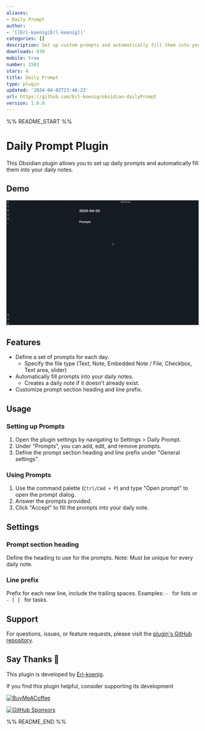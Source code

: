 ```yaml
---
aliases:
- Daily Prompt
author:
- '[[Erl-koenig|Erl-koenig]]'
categories: []
description: Set up custom prompts and automatically fill them into your daily notes
downloads: 839
mobile: true
number: 1582
stars: 4
title: Daily Prompt
type: plugin
updated: '2024-04-02T23:46:23'
url: https://github.com/Erl-koenig/obsidian-dailyPrompt
version: 1.0.0
---
```


%% README_START %%

# Daily Prompt Plugin

This Obsidian plugin allows you to set up daily prompts and automatically fill them into your daily notes.

## Demo

![A demo of the plugin working](https://raw.githubusercontent.com/Erl-koenig/obsidian-dailyPrompt/HEAD/demo.gif)

## Features

-   Define a set of prompts for each day.
    -   Specify the file type (Text, Note, Embedded Note / File, Checkbox, Text area, slider)
-   Automatically fill prompts into your daily notes.
    -   Creates a daily note if it doesn't already exist.
-   Customize prompt section heading and line prefix.

## Usage

### Setting up Prompts

1. Open the plugin settings by navigating to Settings > Daily Prompt.
2. Under "Prompts", you can add, edit, and remove prompts.
3. Define the prompt section heading and line prefix under "General settings".

### Using Prompts

1. Use the command palette (`Ctrl/Cmd + P`) and type "Open prompt" to open the prompt dialog.
2. Answer the prompts provided.
3. Click "Accept" to fill the prompts into your daily note.

## Settings

### Prompt section heading

Define the heading to use for the prompts. Note: Must be unique for every daily note.

### Line prefix

Prefix for each new line, include the trailing spaces. Examples: `- ` for lists or `- [ ] ` for tasks.

## Support

For questions, issues, or feature requests, please visit the [plugin's GitHub repository](https://github.com/Erl-koenig/obsidian-dailyPrompt).

## Say Thanks 🙏

This plugin is developed by [Erl-koenig](https://github.com/Erl-koenig).

If you find this plugin helpful, consider supporting its development

[<img src="https://cdn.buymeacoffee.com/buttons/v2/default-violet.png" alt="BuyMeACoffee" width="100">](https://www.buymeacoffee.com/erlkoenig)

[![GitHub Sponsors](https://img.shields.io/github/sponsors/Erl-koenig?style=social)](https://github.com/sponsors/Erl-koenig)


%% README_END %%